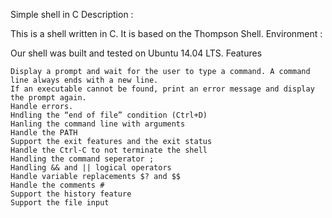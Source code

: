 Simple shell in C
Description :

This is a shell written in C. It is based on the Thompson Shell.
Environment :

Our shell was built and tested on Ubuntu 14.04 LTS.
Features

    Display a prompt and wait for the user to type a command. A command line always ends with a new line.
    If an executable cannot be found, print an error message and display the prompt again.
    Handle errors.
    Hndling the “end of file” condition (Ctrl+D)
    Hanling the command line with arguments
    Handle the PATH
    Support the exit features and the exit status
    Handle the Ctrl-C to not terminate the shell
    Handling the command seperator ;
    Handling && and || logical operators
    Handle variable replacements $? and $$
    Handle the comments #
    Support the history feature
    Support the file input
 
